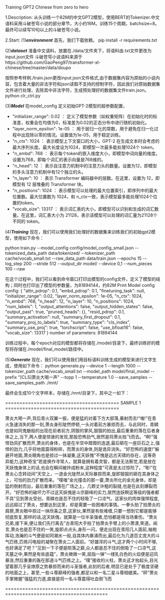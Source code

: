 Training GPT2 Chinese from zero to hero

1.Description:
从头训练一个82M的中文GPT2模型，使用BERT的Tokenizer.中文语料采用斗破苍穹小说的部分章节，大小约16M。训练15个周期，batchsize=8。最终可以续写10句以上的斗破苍穹小说。

2.Start:
(1)***environment***
首先，我们下载依赖。
pip install -r requirements.txt

(2)***dataset***
准备中文语料，放置在./data/文件夹下，将语料由.txt文件更改为input.json文件
斗破苍穹小说语料来源于https://github.com/GaoPeng97/transformer-xl-chinese/tree/master/data/doupo

按照参考样例./train.json更改input.json文件格式,由于数据集内容为原始的小说内容，包含着大量的非法字符和json读取不支持的控制字符，因此我们对原始数据集文件进行处理，去除其中非法字符，生成预处理好的数据集文件train.json。
python clr_ctrl.py

(3)***Model***
在model_config 定义初始GPT-2模型的超参数配置，
- "initializer_range": 0.02 ： 定义了模型参数（如权重矩阵）在初始化时的标准差，权重会在均值为0，标准差为0.02的正态分布中进行随机初始化。
- "layer_norm_epsilon": 1e-05 ： 用于层归一化的常数，用于避免在归一化过程中出现除以零的情况。设置值为1e-05，用于稳定训练。
- "n_ctx": 1024 ： 表示模型上下文窗口的大小，GPT-2 在生成文本时会考虑的最大序列长度。最大长度设为1024，即模型一次最多能处理1024个 token。
- "n_embd": 768 ： 表示每个token的嵌入维度大小，即模型中词向量的维度。设置为768，即每个词汇的表示向量是768维的。
- "n_head": 12 ： 表示自注意力机制中的注意力头的数量。设置为12，即模型的多头注意力机制中有12个独立的头。
- "n_layer": 10 ： 表示 Transformer 编码器中的层数。在这里，设置为 12，即模型有 12 层堆叠的 Transformer 块。
- "n_positions": 1024 ： 表示模型可以处理的最大位置索引，即序列中的最大位置数。最大位置数为 1024，和 n_ctx一致，表示模型最多能处理1024个位置的token。
- "vocab_size": 13317 ： 表示词汇表的大小，即模型可以识别和生成的词汇数量。在这里，词汇表大小为 21128，表示该模型可以处理的词汇量为21128个不同的 token。


(4)***Training***
现在，我们可以使用我们处理好的数据集来训练我们的初始gpt2模型，使用如下命令：

python train.py   --model_config config/model_config_small.json   --tokenized_data_path data/tokenized/   --tokenizer_path cache/vocab_small.txt   --raw_data_path data/train.json   --epochs 15   --log_step 200   --stride 512   --output_dir model/   --device 0,1   --num_pieces 100   --raw


在这个过程中，我们可以看到命令窗口打印出模型的config文件，定义了模型的结构；同时也打印出了模型的参数量，为81894144，约82M
Print Model config
config:
{
  "attn_pdrop": 0.1,
  "embd_pdrop": 0.1,
  "finetuning_task": null,
  "initializer_range": 0.02,
  "layer_norm_epsilon": 1e-05,
  "n_ctx": 1024,
  "n_embd": 768,
  "n_head": 12,
  "n_layer": 10,
  "n_positions": 1024,
  "num_labels": 1,
  "output_attentions": false,
  "output_hidden_states": false,
  "output_past": true,
  "pruned_heads": {},
  "resid_pdrop": 0.1,
  "summary_activation": null,
  "summary_first_dropout": 0.1,
  "summary_proj_to_labels": true,
  "summary_type": "cls_index",
  "summary_use_proj": true,
  "torchscript": false,
  "use_bfloat16": false,
  "vocab_size": 13317
}
number of parameters: 81894144

训练过程中，每个epoch对应的模型都将存储在./model/目录下，最终训练好的模型将存储在./model/final_model/路径中。

(5)***Generate***
现在，我们可以使用我们用目标语料训练生成的模型来进行文字生成，使用如下命令：
python generate.py   --device 1   --length 1000   --tokenizer_path cache/vocab_small.txt   --model_path model/final_model   --prefix "[CLS]萧炎大喝一声"   --topp 1   --temperature 1.0 --save_samples --save_samples_path ./mnt/

最终会生成10个文字样本，存储在./mnt/目录下，其中之一如下：

======================================== SAMPLE 1 ========================================

萧炎大喝一声,背后青火双翼一振，便是猛的对着下方大部落,暴射而去!“嗤!”在青火急速消失的那一刻,萧炎身形陡然停顿,一头对着前方暴掠而去，与此同时，青鳞也是如同鬼魅般的出现在前者前方,阴狠的掌风,狠狠的拍出,最后重重的落在后者身体之上,当下,两人便是惊骇的发现,那股恐怖劲气,居然是将萧炎拍飞而去。“啊!”强悍劲风扩散而开,萧炎的身体，也是在半空中蹬蹬的连退,最后砸在一座巨石之上,强悍的劲力,几乎将地面震得粉碎，而萧炎的身体,则是诡异消失。“好恐怖的速度!”躲避开地面,萧炎眼角也是掠过一抹凝重,这天妖傀”不愧是远古天啸的存在，这等奇异能力,这种奇宝”若是换作寻常人，就算是拥有着灵智，都是无法察觉,若是放在天妖傀身体上的话,也会在瞬间被炸成粉末,这种程度”可真是太过惊险了。“嘭!”在萧炎心念转动间”天空上，一道金光陡然从天际暴掠而来,旋即狠狠的砸在其身体之上，可怕的劲力扩散而来。“噗嗤”金光撞击的那一霎,萧炎所化的金光身体，却是猛的倒射而出，最后重重的落在广场之上，几颗丈许粗的裂缝,也是在此刻爆裂而开。“好恐怖的破坏力不过这天妖傀是斗宗巅峰的实力,居然连妖瞑这等级的强者都不具”见到萧炎受创，青鳞也是忍不住的轻吸了一口凉气，这家伙的肉体强悍程度,远远超过了萧炎，想要达到这里，却是需要一些困难的事情。一拳头拍了拍萧炎的肩膀,萧炎眼中掠过一抹欣喜之意,这家伙,果然是有些难缠,只要一想到它都是能够彻底恢复,那样的话,这天妖傀，就算是一位半圣强者,恐怕都是得当场重伤。“萧炎兄弟,接下来,便让我们先行离去”古青阳大手拍了拍萧炎手臂上的小萧潇,笑道。闻言,萧炎也是忍不住的一笑,旋即点点头,身形一闪，便走出现在青阳几人面前,袖袍挥动,浩瀚的斗气便是如同潮水一般,自其体内暴涌而出,最后化为几道百丈庞大的斗气匹练,匹练闪电般的凝聚在萧炎二人面前。“好雄浑的斗气,这才两个小时间不够,也好满足了吧？”见到一下子便是陨落之巅,众人都是忍不住的倒吸了一口凉气,这天墓之中,果然是有些底蕴”，萧炎微微一笑,屈指一弹”一缕乳白色的火焰便是迎风暴涨,然后重重的轰在那道斗气匹练之上。“噗”接收的火柱，萧炎这才抬起头,目光望着那几乎呈燎原之势暴掠而来的斗圣强者,此刻的后者,明显已是处于了极度坚硬的地面之上，甚至,一些斗尊巅峰的强者,都足以和一名二星斗尊相媲美。“砰”萧炎手掌微握”强猛的力道,直接是将一名斗尊震得吐血倒飞而

==========================================================================================
